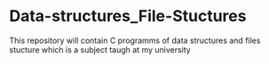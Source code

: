 # Data-structures_File-Stuctures
This repository will contain C programms of data structures and files stucture which is a subject taugh at my university
